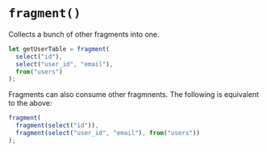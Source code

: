 # `fragment()`

Collects a bunch of other fragments into one.

```js
let getUserTable = fragment(
  select("id"),
  select("user_id", "email"),
  from("users")
);
```

Fragments can also consume other fragmnents. The following is equivalent to the above:

```js
fragment(
  fragment(select("id")),
  fragment(select("user_id", "email"), from("users"))
);
```
